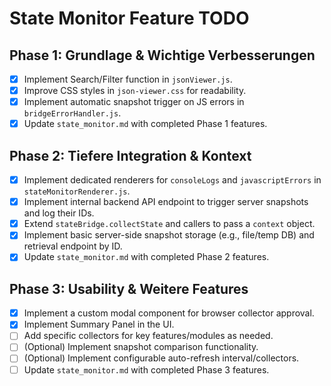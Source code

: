 # State Monitor Feature TODO

## Phase 1: Grundlage & Wichtige Verbesserungen

- [x] Implement Search/Filter function in `jsonViewer.js`.
- [x] Improve CSS styles in `json-viewer.css` for readability.
- [x] Implement automatic snapshot trigger on JS errors in `bridgeErrorHandler.js`.
- [x] Update `state_monitor.md` with completed Phase 1 features.

## Phase 2: Tiefere Integration & Kontext

- [x] Implement dedicated renderers for `consoleLogs` and `javascriptErrors` in `stateMonitorRenderer.js`.
- [x] Implement internal backend API endpoint to trigger server snapshots and log their IDs.
- [x] Extend `stateBridge.collectState` and callers to pass a `context` object.
- [x] Implement basic server-side snapshot storage (e.g., file/temp DB) and retrieval endpoint by ID.
- [x] Update `state_monitor.md` with completed Phase 2 features.

## Phase 3: Usability & Weitere Features

- [x] Implement a custom modal component for browser collector approval.
- [x] Implement Summary Panel in the UI.
- [ ] Add specific collectors for key features/modules as needed.
- [ ] (Optional) Implement snapshot comparison functionality.
- [ ] (Optional) Implement configurable auto-refresh interval/collectors.
- [ ] Update `state_monitor.md` with completed Phase 3 features.
